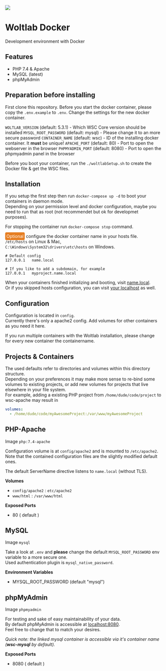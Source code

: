 <link rel="stylesheet" href="./style.css">

<div class="header">
  <img src="https://www.woltlab.com/images/default-logo-small.png" style="display: block;margin: 0 auto;">
</div>

# Woltlab Docker 
Development environment with Docker

## Features
- PHP 7.4 & Apache
- MySQL (latest)
- phpMyAdmin

## Preparation before installing
First clone this repository.
Before you start the docker container, please copy the `.env.example` to `.env`.
Change the settings for the new docker container.

`WOLTLAB_VERSION`       (default: 5.3.1)  - Which WSC Core version should be installed 
`MYSQL_ROOT_PASSWORD`   (default: mysql)  - Please change it to an more secure password
`CONTAINER_NAME`        (default: wsc)    - ID of the installing docker container. It **must** be unique!
`APACHE_PORT`           (default: 80)     - Port to open the webserver in the browser
`PHPMYADMIN_PORT`       (default: 8080)   - Port to open the phpmyadmin panel in the browser

Before you boot your container, run the `./woltlabSetup.sh` to create the Docker file & get the WSC files.

## Installation
If you setup the first step then run `docker-compose up -d` to boot your containers in daemon mode.  
Depending on your permission level and docker configuration, maybe you need to run that as root (not recommendet but ok for developmet purposes).

For stopping the container run `docker-compose stop` command.

<span style="background-color: #e67e22; color: white; padding: 4px; border-radius: 4px">Optional</span> configure the docker container name in your hosts file.  
`/etc/hosts` on Linux & Mac,  
`C:\Windows\System32\drivers\etc\hosts` on Windows.
```
# Default config
127.0.0.1   name.local

# If you like to add a subdomain, for example
127.0.0.1   myproject.name.local
```

When your containers finished initializing and booting, visit [name.local](http://name.local).  
Or if you skipped hosts configuration, you can visit [your localhost](http://localhost) as well.

## Configuration
Configuration is located in `config`.  
Currently there's only a apache2 config. Add volumes for other containers as you need it here.

If you run multiple containers with the Woltlab installation, please change for every new container the containername.

## Projects & Containers
The used defaults refer to directories and volumes within this directory structure.  
Depending on your preferences it may make more sense to re-bind some volumes to existing projects, or add new volumes for projects that live elsewhere in your file system.  
For example, adding a existing PHP project from `/home/dude/code/project` to wsc-apache may result in

``` yaml
volumes:
  - /home/dude/code/myAwesomeProject:/var/www/myAwesomeProject
```

## PHP-Apache
Image `php:7.4-apache`

Configuration volume is at `config/apache2` and is mounted to `/etc/apache2`.  
Note that the contained configuration files are the slightly modified default ones.  

The default ServerName directive listens to `name.local` (without TLS).  

**Volumes**
- `config/apache2` : `etc/apache2`
- `www/html` : `/var/www/html`

**Exposed Ports**
- 80 ( default )

## MySQL
Image `mysql`

Take a look at `.env` and **please** change the default `MYSQL_ROOT_PASSWORD` env variable to a more secure one.  
Used authentication plugin is `mysql_native_password`.

**Environment Variables**
- MYSQL_ROOT_PASSWORD (default "mysql")

## phpMyAdmin
Image `phpmyadmin`

For testing and sake of easy maintainability of your data.  
By default phpMyAdmin is accessible at [localhost:8080](http://localhost:8080).  
Feel free to change that to match your desires.

_Quick note: the linked mysql container is accessible via it's container name (**wsc-mysql** by default)._

**Exposed Ports**
- 8080 ( default )
